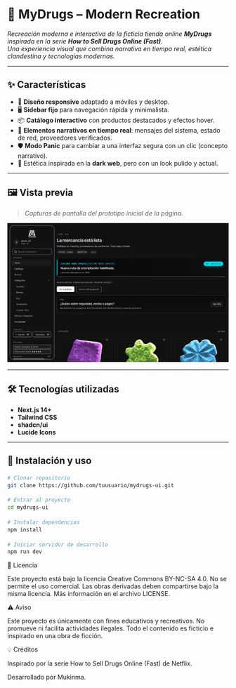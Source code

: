 # 💊 MyDrugs – Modern Recreation

_Recreación moderna e interactiva de la ficticia tienda online **MyDrugs** inspirada en la serie **How to Sell Drugs Online (Fast)**.  
Una experiencia visual que combina narrativa en tiempo real, estética clandestina y tecnologías modernas._

---

## ✨ Características

- 🎯 **Diseño responsive** adaptado a móviles y desktop.
- 🖥 **Sidebar fijo** para navegación rápida y minimalista.
- 📦 **Catálogo interactivo** con productos destacados y efectos hover.
- 📡 **Elementos narrativos en tiempo real**: mensajes del sistema, estado de red, proveedores verificados.
- 🛡 **Modo Panic** para cambiar a una interfaz segura con un clic (concepto narrativo).
- 🎨 Estética inspirada en la **dark web**, pero con un look pulido y actual.

---

## 🖼 Vista previa
> _Capturas de pantalla del prototipo inicial de la página._
  
![Screenshot](./screenshot.png)

---

## 🛠 Tecnologías utilizadas

- **Next.js 14+**
- **Tailwind CSS**
- **shadcn/ui**
- **Lucide Icons**

---

## 🚀 Instalación y uso

```bash
# Clonar repositorio
git clone https://github.com/tuusuario/mydrugs-ui.git

# Entrar al proyecto
cd mydrugs-ui

# Instalar dependencias
npm install

# Iniciar servidor de desarrollo
npm run dev
```

📜 Licencia

Este proyecto está bajo la licencia Creative Commons BY-NC-SA 4.0.
No se permite el uso comercial. Las obras derivadas deben compartirse bajo la misma licencia.
Más información en el archivo LICENSE.

⚠️ Aviso

Este proyecto es únicamente con fines educativos y recreativos.
No promueve ni facilita actividades ilegales. Todo el contenido es ficticio e inspirado en una obra de ficción.

💡 Créditos

Inspirado por la serie How to Sell Drugs Online (Fast) de Netflix.

Desarrollado por Mukinma.
